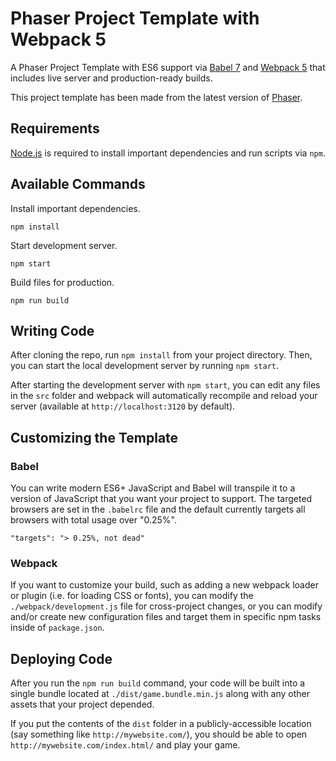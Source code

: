 # Phaser Project Template with Webpack 5

A Phaser Project Template with ES6 support via [Babel 7](https://babeljs.io/) and [Webpack 5](https://webpack.js.org/) that includes live server and production-ready builds.

This project template has been made from the latest version of [Phaser](https://phaser.io/).

## Requirements

[Node.js](https://nodejs.org/) is required to install important dependencies and run scripts via `npm`.

## Available Commands

Install important dependencies.

```
npm install
```

Start development server.

```
npm start
```

Build files for production.

```
npm run build
```

## Writing Code

After cloning the repo, run `npm install` from your project directory. Then, you can start the local development server by running `npm start`.

After starting the development server with `npm start`, you can edit any files in the `src` folder and webpack will automatically recompile and reload your server (available at `http://localhost:3120` by default).

## Customizing the Template

### Babel

You can write modern ES6+ JavaScript and Babel will transpile it to a version of JavaScript that you want your project to support. The targeted browsers are set in the `.babelrc` file and the default currently targets all browsers with total usage over "0.25%".

```"targets": "> 0.25%, not dead"```

### Webpack

If you want to customize your build, such as adding a new webpack loader or plugin (i.e. for loading CSS or fonts), you can modify the `./webpack/development.js` file for cross-project changes, or you can modify and/or create new configuration files and target them in specific npm tasks inside of `package.json`.

## Deploying Code

After you run the `npm run build` command, your code will be built into a single bundle located at `./dist/game.bundle.min.js` along with any other assets that your project depended. 

If you put the contents of the `dist` folder in a publicly-accessible location (say something like `http://mywebsite.com/`), you should be able to open `http://mywebsite.com/index.html/` and play your game.